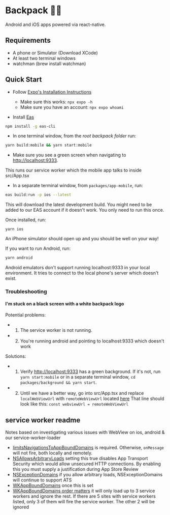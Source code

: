 # Backpack 🎒📱

Android and iOS apps powered via react-native.

## Requirements

- A phone or Simulator (Download XCode)
- At least two terminal windows
- watchman (brew install watchman)

## Quick Start

- Follow [Expo's Installation Instructions](https://docs.expo.dev/get-started/installation/)

  - Make sure this works: `npx expo -h`
  - Make sure you have an account: `npx expo whoami`

- Install [Eas](https://docs.expo.dev/build/setup/#install-the-latest-eas-cli)

```sh
npm install -g eas-cli
```

- In one terminal window, from the _root backpack folder_ run:

```sh
yarn build:mobile && yarn start:mobile
```

- Make sure you see a green screen when navigating to [http://localhost:9333](http://localhost:9333).

This runs our service worker which the mobile app talks to inside src/App.tsx

- In a separate terminal window, from `packages/app-mobile`, run:

```sh
eas build:run -p ios --latest
```

This will download the latest development build. You might need to be added to our EAS account if it doesn't work. You only need to run this once.

Once installed, run:

```
yarn ios
```

An iPhone simulator should open up and you should be well on your way!

If you want to run Android, run:

```sh
yarn android
```

Android emulators don't support running localhost:9333 in your local environment.
It tries to connect to the local phone's server which doesn't exist.

### Troubleshooting

#### I'm stuck on a black screen with a white backpack logo

Potential problems:

- 1. The service worker is not running.
- 2. You're running android and pointing to localhost:9333 which doesn't work

Solutions:

- 1. Verify [http://localhost:9333](http://localhost:9333) has a green background.
     If it's not, run `yarn start:mobile` or in a separate terminal window, `cd packages/background && yarn start`.

- 2. Until we have a better way, go into src/App.tsx and replace `localWebViewUrl` with `remoteWebViewUrl`
     located [here](https://github.com/coral-xyz/backpack/blob/master/packages/app-mobile/src/App.tsx#L132)
     That line should look like this: `const webviewUrl = remoteWebViewUrl`

## service worker readme

Notes based on investigating various issues with WebView on ios, android & our service-worker-loader

- [limitsNavigationsToAppBoundDomains](https://github.com/react-native-webview/react-native-webview/issues/1956) is required. Otherwise, `onMessage` will not fire, both locally and remotely.
- [NSAllowsArbitraryLoads](https://developer.apple.com/documentation/bundleresources/information_property_list/nsapptransportsecurity/nsallowsarbitraryloads) setting this true disables App Transport Security which would allow unsecured HTTP connections. By enabling this you must supply a justification during App Store Review
- [NSExceptionDomains](https://developer.apple.com/library/archive/documentation/General/Reference/InfoPlistKeyReference/Articles/CocoaKeys.html#//apple_ref/doc/uid/TP40009251-SW35) if you allow arbitrary loads, NSExceptionDomains will continue to support ATS
- [WKAppBoundDomains](https://webkit.org/blog/10882/app-bound-domains/) once this is set
- [WKAppBoundDomains order matters](https://bugs.webkit.org/show_bug.cgi?id=227531) it will only load up to 3 service workers and ignore the rest. If there are 5 sites with service workers listed, only 3 of them will fire the service worker. The other 2 will be ignored
